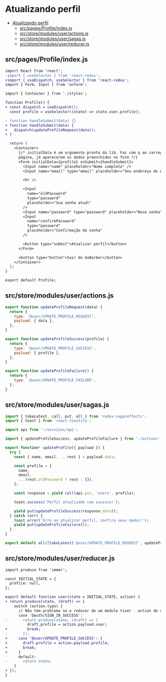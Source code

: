 # Atualizando perfil

<!-- TOC -->

- [Atualizando perfil](#atualizando-perfil)
  - [src/pages/Profile/index.js](#srcpagesprofileindexjs)
  - [src/store/modules/user/actions.js](#srcstoremodulesuseractionsjs)
  - [src/store/modules/user/sagas.js](#srcstoremodulesusersagasjs)
  - [src/store/modules/user/reducer.js](#srcstoremodulesuserreducerjs)

<!-- /TOC -->

## src/pages/Profile/index.js

```diff
import React from 'react';
-import { useSelector } from 'react-redux';
+import { useDispatch, useSelector } from 'react-redux';
import { Form, Input } from 'unform';

import { Container } from './styles';

function Profile() {
+ const dispatch = useDispatch();
  const profile = useSelector((state) => state.user.profile);

- function handleSubmit(data) {}
+ function handleSubmit(data) {
+   dispatch(updateProfileRequest(data));
+ }

  return (
    <Container>
      {/* initialData é um argumento pronto da lib. Faz com q ao carregar a
      página, já aparecerem os dados preenchidos no form */}
      <Form initialData={profile} onSubmit={handleSubmit}>
        <Input name="name" placeholder="Nome completo" />
        <Input name="email" type="email" placeholder="Seu endereço de e-mail" />

        <hr />

        <Input
          name="oldPassword"
          type="password"
          placeholder="Sua senha atual"
        />
        <Input name="password" type="password" placeholder="Nova senha" />
        <Input
          name="confirmPassword"
          type="password"
          placeholder="Confirmação da senha"
        />

        <button type="submit">Atualizar perfil</button>
      </Form>

      <button type="button">Sair do GoBarber</button>
    </Container>
  );
}

export default Profile;
```

## src/store/modules/user/actions.js

```javascript
export function updateProfileRequest(data) {
  return {
    type: '@user/UPDATE_PROFILE_REQUEST',
    payload: { data },
  };
}

export function updateProfileSuccess(profile) {
  return {
    type: '@user/UPDATE_PROFILE_SUCCESS',
    payload: { profile },
  };
}

export function updateProfileFailure() {
  return {
    type: '@user/UPDATE_PROFILE_FAILURE',
  };
}
```

## src/store/modules/user/sagas.js

```javascript
import { takeLatest, call, put, all } from 'redux-saga/effects';
import { toast } from 'react-toastify';

import api from '~/services/api';

import { updateProfileSuccess, updateProfileFailure } from './actions';

export function* updateProfile({ payload }) {
  try {
    const { name, email, ...rest } = payload.data;

    const profile = {
      name,
      email,
      ...(rest.oldPassword ? rest : {}),
    };

    const response = yield call(api.put, 'users', profile);

    toast.success('Perfil atualizado com sucesso!');

    yield put(updateProfileSuccess(response.data));
  } catch (err) {
    toast.error('Erro ao atualizar perfil, confira seus dados!');
    yield put(updateProfileFailure());
  }
}

export default all([takeLatest('@user/UPDATE_PROFILE_REQUEST', updateProfile)]);
```

## src/store/modules/user/reducer.js

```diff
import produce from 'immer';

const INITIAL_STATE = {
  profile: null,
};

export default function user(state = INITIAL_STATE, action) {
+ return produce(state, (draft) => {
    switch (action.type) {
      // Não tem problema se o reducer de um module tiver   action de outro module
      case '@auth/SIGN_IN_SUCCESS':
-       return produce(state, (draft) => {
          draft.profile = action.payload.user;
+         break;
-       });
+     case '@user/UPDATE_PROFILE_SUCCESS': {
+       draft.profile = action.payload.profile;
+       break;
+     }
      default:
-       return state;
    }
+ });
}
```
